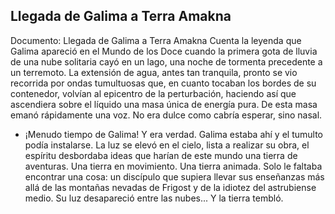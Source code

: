 ## Llegada de Galima a Terra Amakna
Documento: Llegada de Galima a Terra Amakna
Cuenta la leyenda que Galima apareció en el Mundo de los Doce cuando la primera gota de lluvia de una nube solitaria cayó en un lago, una noche de tormenta precedente a un terremoto.
La extensión de agua, antes tan tranquila, pronto se vio recorrida por ondas tumultuosas que, en cuanto tocaban los bordes de su contenedor, volvían al epicentro de la perturbación, haciendo así que ascendiera sobre el líquido una masa única de energía pura.
De esta masa emanó rápidamente una voz.
No era dulce como cabría esperar, sino nasal.
- ¡Menudo tiempo de Galima!
Y era verdad.
Galima estaba ahí y el tumulto podía instalarse.
La luz se elevó en el cielo, lista a realizar su obra, el espíritu desbordaba ideas que harían de este mundo una tierra de aventuras. Una tierra en movimiento. Una tierra animada.
Solo le faltaba encontrar una cosa: un discípulo que supiera llevar sus enseñanzas más allá de las montañas nevadas de Frigost y de la idiotez del astrubiense medio.
Su luz desapareció entre las nubes... Y la tierra tembló.
